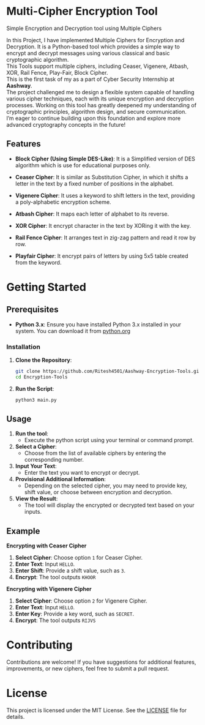 # Multi-Cipher Encryption Tool
Simple Encryption and Decryption tool using Multiple Ciphers 

In this Project, I have implemented Multiple Ciphers for Encryption and Decryption. 
It is a Python-based tool which provides a simple way to encrypt and decrypt messages using various classical and basic cryptographic algorithm.  
This Tools support multiple ciphers, including Ceaser, Vigenere, Atbash, XOR, Rail Fence, Play-Fair, Block Cipher.  
This is the first task of my as a part of Cyber Security Internship at **Aashway**.  
The project challenged me to design a flexible system capable of handling various cipher techniques, each with its unique encryption and decryption processes.
Working on this tool has greatly deepened my understanding of cryptographic principles, algorithm design, and secure communication.  
I’m eager to continue building upon this foundation and explore more advanced cryptography concepts in the future!

## Features
- **Block Cipher (Using Simple DES-Like)**: It is a Simplified version of DES algorithm which is use for educational purposes only.


- **Ceaser Cipher**: It is similar as Substitution Cipher, in which it shifts a letter in the text by a fixed number of positions in the alphabet.


- **Vigenere Cipher**: It uses a keyword to shift letters in the text, providing a poly-alphabetic encryption scheme.


- **Atbash Cipher**: It maps each letter of alphabet to its reverse.


- **XOR Cipher**: It encrypt character in the text by XORing it with the key.


- **Rail Fence Cipher**: It arranges text in zig-zag pattern and read it row by row.


- **Playfair Cipher**: It encrypt pairs of letters by using 5x5 table created from the keyword.

# Getting Started 
## Prerequisites

- **Python 3.x**: Ensure you have installed Python 3.x installed in your system. You can download it from [python.org]()

### Installation 

1. **Clone the Repository**:  
    ```bash
   git clone https://github.com/Ritesh4501/Aashway-Encryption-Tools.git
   cd Encryption-Tools
   ```
2. **Run the Script**:
    ```bash
    python3 main.py
   ```
## Usage
1. **Run the tool**:
    - Execute the python script using your terminal or command prompt.
2. **Select a Cipher**:
    - Choose from the list of available ciphers by entering the corresponding number.
3. **Input Your Text**:
    - Enter the text you want to encrypt or decrypt.
4. **Provisional Additional Information**:
    - Depending on the selected cipher, you may need to provide key, shift value, or choose between encryption and decryption.
5. **View the Result**:
    - The tool will display the encrypted or decrypted text based on your inputs.

## Example
**Encrypting with Ceaser Cipher**
1. **Select Cipher**: Choose option `1` for Ceaser Cipher.
2. **Enter Text**: Input `HELLO`.
3. **Enter Shift**: Provide a shift value, such as `3`.
4. **Encrypt**: The tool outputs `KHOOR`

**Encrypting with Vigenere Cipher**
1. **Select Cipher**: Choose option `2` for Vigenere Cipher.
2. **Enter Text**: Input `HELLO`.
3. **Enter Key**: Provide a key word, such as `SECRET`.
4. **Encrypt**: The tool outputs `RIJVS`

# Contributing
Contributions are welcome! If you have suggestions for additional features, improvements, or new ciphers, feel free to submit a pull request.

# License
This project is licensed under the MIT License. See the [LICENSE]() file for details.
